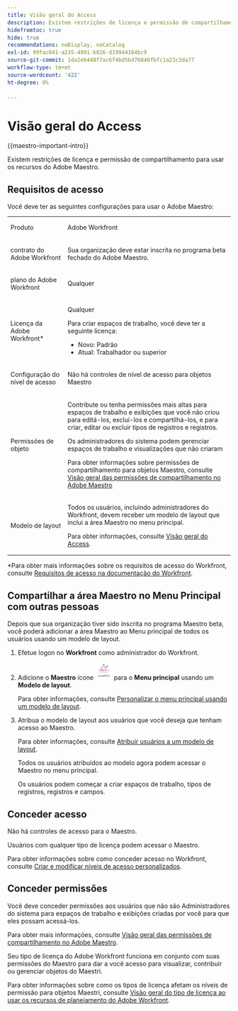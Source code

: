```yaml
---
title: Visão geral do Access
description: Existem restrições de licença e permissão de compartilhamento para usar os recursos do Adobe Maestro.
hidefromtoc: true
hide: true
recommendations: noDisplay, noCatalog
exl-id: 99fac041-a235-4991-b826-d19944164bc9
source-git-commit: 1da2e6448f7ac6f4bd5bd76846fbfc1a23c3da77
workflow-type: tm+mt
source-wordcount: '422'
ht-degree: 0%

---
```


<!--update the metadata with real things when making this public; also update the description with something like this: Not all users in the organization have the same access and permissions to use Adobe Maestro. This article describes the levels of access that users could have to Adobe Maestro. -->
<!--update the title and the metadata title if Maestro is NOT its own product - because the title is too generic for it being a Workfront capability-->

# Visão geral do Access

{{maestro-important-intro}}

Existem restrições de licença e permissão de compartilhamento para usar os recursos do Adobe Maestro.

## Requisitos de acesso

Você deve ter as seguintes configurações para usar o Adobe Maestro:

<table style="table-layout:auto">
 <col>
 </col>
 <col>
 </col>
 <tbody>
    <tr>
<tr>
<td>
   <p> Produto</p> </td>
   <td>
   <p> Adobe Workfront</p> </td>
  </tr>  
 <td role="rowheader"><p>contrato do Adobe Workfront</p></td>
   <td>
<p>Sua organização deve estar inscrita no programa beta fechado do Adobe Maestro. </p>
   </td>
  </tr>
  <tr>
   <td role="rowheader"><p>plano do Adobe Workfront</p></td>
   <td>
<p>Qualquer</p>
   </td>
  </tr>
  <tr>
   <td role="rowheader"><p>Licença da Adobe Workfront*</p></td>
   <td>
   <p>Qualquer</p>
   <p>Para criar espaços de trabalho, você deve ter a seguinte licença:</p>
   <ul>
   <li>
   Novo: Padrão
   </li>
   <li>
   Atual: Trabalhador ou superior
   </li>
   </ul>
  </td>
  </tr>
  <tr>
   <td role="rowheader"><p>Configuração do nível de acesso</p></td>
   <td> <p>Não há controles de nível de acesso para objetos Maestro</p>  
</td>
  </tr>
<tr>
   <td role="rowheader"><p>Permissões de objeto</p></td>
   <td>
   <p>Contribute ou tenha permissões mais altas para espaços de trabalho e exibições que você não criou para editá-los, excluí-los e compartilhá-los, e para criar, editar ou excluir tipos de registros e registros.</p>
    <p>Os administradores do sistema podem gerenciar espaços de trabalho e visualizações que não criaram </p>
   <p>Para obter informações sobre permissões de compartilhamento para objetos Maestro, consulte  
   <a href="../access/sharing-permissions-overview.md">Visão geral das permissões de compartilhamento no Adobe Maestro</a> 
  </td>
  </tr>
<tr>
   <td role="rowheader"><p>Modelo de layout</p></td>
   <td> <p>Todos os usuários, incluindo administradores do Workfront, devem receber um modelo de layout que inclui a área Maestro no menu principal. </p> <p>Para obter informações, consulte <a href="/help/quicksilver/maestro/access/access-overview.md">Visão geral do Access</a>. </p>  
</td>
  </tr>
 </tbody>
</table>

*Para obter mais informações sobre os requisitos de acesso do Workfront, consulte [Requisitos de acesso na documentação do Workfront](/help/quicksilver/administration-and-setup/add-users/access-levels-and-object-permissions/access-level-requirements-in-documentation.md).


## Compartilhar a área Maestro no Menu Principal com outras pessoas

<!--First, contact your account manager to obtain access to the current Maestro closed beta program.-->

Depois que sua organização tiver sido inscrita no programa Maestro beta, você poderá adicionar a área Maestro ao Menu principal de todos os usuários usando um modelo de layout.

1. Efetue logon no **Workfront** como administrador do Workfront.

1. Adicione o **Maestro** ícone ![](assets/maestro-icon.png) para o **Menu principal** usando um **Modelo de layout**.

   Para obter informações, consulte [Personalizar o menu principal usando um modelo de layout](../../administration-and-setup/customize-workfront/use-layout-templates/customize-main-menu.md).

1. Atribua o modelo de layout aos usuários que você deseja que tenham acesso ao Maestro.

   Para obter informações, consulte [Atribuir usuários a um modelo de layout](../../administration-and-setup/customize-workfront/use-layout-templates/assign-users-to-layout-template.md).

   Todos os usuários atribuídos ao modelo agora podem acessar o Maestro no menu principal.

   Os usuários podem começar a criar espaços de trabalho, tipos de registros, registros e campos.

## Conceder acesso

Não há controles de acesso para o Maestro.

Usuários com qualquer tipo de licença podem acessar o Maestro.

Para obter informações sobre como conceder acesso no Workfront, consulte [Criar e modificar níveis de acesso personalizados](/help/quicksilver/administration-and-setup/add-users/configure-and-grant-access/create-modify-access-levels.md).

## Conceder permissões

Você deve conceder permissões aos usuários que não são Administradores do sistema para espaços de trabalho e exibições criadas por você para que eles possam acessá-los.

Para obter mais informações, consulte [Visão geral das permissões de compartilhamento no Adobe Maestro](/help/quicksilver/maestro/access/sharing-permissions-overview.md).

Seu tipo de licença do Adobe Workfront funciona em conjunto com suas permissões do Maestro para dar a você acesso para visualizar, contribuir ou gerenciar objetos do Maestri.

Para obter informações sobre como os tipos de licença afetam os níveis de permissão para objetos Maestri, consulte [Visão geral do tipo de licença ao usar os recursos de planejamento do Adobe Workfront](/help/quicksilver/maestro/access/license-type-overview.md).


